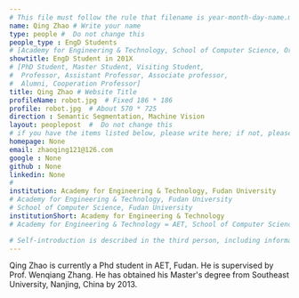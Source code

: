 ```yaml
---
# This file must follow the rule that filename is year-month-day-name.md .
name: Qing Zhao # Write your name
type: people #  Do not change this
people_type : EngD Students
# [Academy for Engineering & Technology, School of Computer Science, Organizer]
showtitle: EngD Student in 201X
# [PhD Student, Master Student, Visiting Student,
#  Professor, Assistant Professor, Associate professor,
#  Alumni, Cooperation Professor]
title: Qing Zhao # Website Title
profileName: robot.jpg  # Fixed 186 * 186
profile: robot.jpg  # About 570 * 725
direction : Semantic Segmentation, Machine Vision
layout: peoplepost  #  Do not change this
# if you have the items listed below, please write here; if not, please write None.
homepage: None
email: zhaoqing121@126.com
google : None
github : None
linkedin: None
# 
institution: Academy for Engineering & Technology, Fudan University
# Academy for Engineering & Technology, Fudan University
# School of Computer Science, Fudan University
institutionShort: Academy for Engineering & Technology
# Academy for Engineering & Technology = AET, School of Computer Science = SCS

# Self-introduction is described in the third person, including information such as educational experience
---
```


Qing Zhao is currently a Phd student in AET, Fudan. He is supervised by Prof. Wenqiang Zhang. He has obtained his Master's degree from Southeast University, Nanjing, China by 2013.